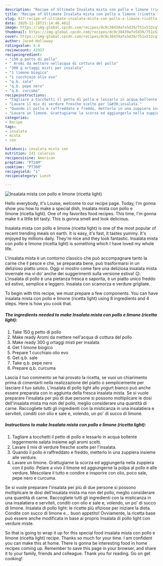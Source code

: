 ```yaml
---
description: "Recipe of Ultimate Insalata mista con pollo e limone (ricetta light)"
title: "Recipe of Ultimate Insalata mista con pollo e limone (ricetta light)"
slug: 817-recipe-of-ultimate-insalata-mista-con-pollo-e-limone-ricetta-light
date: 2020-12-18T21:14:46.481Z
image: https://img-global.cpcdn.com/recipes/dc9c38439afe5d39/751x532cq70/insalata-mista-con-pollo-e-limone-ricetta-light-recipe-main-photo.jpg
thumbnail: https://img-global.cpcdn.com/recipes/dc9c38439afe5d39/751x532cq70/insalata-mista-con-pollo-e-limone-ricetta-light-recipe-main-photo.jpg
cover: https://img-global.cpcdn.com/recipes/dc9c38439afe5d39/751x532cq70/insalata-mista-con-pollo-e-limone-ricetta-light-recipe-main-photo.jpg
author: Jared Holloway
ratingvalue: 4.4
reviewcount: 42937
recipeingredient:
- "150 g petto di pollo"
- " Aromi da mettere nellacqua di cottura del pollo"
- "300 g ortaggi misti per insalata"
- "1 limone biogico"
- "1 cucchiaio olio evo"
- "q.b. sale"
- "q.b. pepe nero"
- "q.b. curcuma"
recipeinstructions:
- "Tagliare a tocchetti il petto di pollo e lessarlo in acqua bollente leggermente salata insieme agli aromi scelti."
- "Lavare il mix di verdure fresche scelte per l&#39;insalata."
- "Quando il pollo è raffreddato e freddo, metterlo in una zuppiera insieme alle verdure."
- "Lavare un limone. Grattugiarne la scorza ed aggiungerla nella zuppiera con il pollo. Pelare a vivo il limone ed aggiungerne la polpa al pollo e alle verdure. Mescolare il tutto e condire e insporire con olio, poco sale, pepe nero e curcuma."
categories:
- Recipe
tags:
- insalata
- mista
- con

katakunci: insalata mista con 
nutrition: 241 calories
recipecuisine: American
preptime: "PT24M"
cooktime: "PT36M"
recipeyield: "1"
recipecategory: Lunch

---
```



![Insalata mista con pollo e limone (ricetta light)](https://img-global.cpcdn.com/recipes/dc9c38439afe5d39/751x532cq70/insalata-mista-con-pollo-e-limone-ricetta-light-recipe-main-photo.jpg)

Hello everybody, it's Louise, welcome to our recipe page. Today, I'm gonna show you how to make a special dish, insalata mista con pollo e limone (ricetta light). One of my favorites food recipes. This time, I'm gonna make it a little bit tasty. This is gonna smell and look delicious.

Insalata mista con pollo e limone (ricetta light) is one of the most popular of recent trending meals on earth. It is easy, it's fast, it tastes yummy. It's enjoyed by millions daily. They're nice and they look fantastic. Insalata mista con pollo e limone (ricetta light) is something which I have loved my whole life.

L&#39;insalata mista è un contorno classico che può accompagnare tanto la carne che il pesce e che, se preparata bene, può trasformarsi in un delizioso piatto unico. Oggi vi mostro come fare una deliziosa insalata mista invernale ma vi do&#39; anche dei suggerimenti sulla versione estiva! 😉. L&#39;insalata di pollo è una pietanza fresca e saporita, è un piatto unico freddo ed estivo, semplice e leggero. Insalata con scamorza e verdure grigliate.


To begin with this recipe, we must prepare a few components. You can have insalata mista con pollo e limone (ricetta light) using 8 ingredients and 4 steps. Here is how you cook that.

<!--inarticleads1-->

##### The ingredients needed to make Insalata mista con pollo e limone (ricetta light):

1. Take 150 g petto di pollo
1. Make ready  Aromi da mettere nell&#39;acqua di cottura del pollo
1. Make ready 300 g ortaggi misti per insalata
1. Get 1 limone biogico
1. Prepare 1 cucchiaio olio evo
1. Get q.b. sale
1. Take q.b. pepe nero
1. Prepare q.b. curcuma


Lascia il tuo commento se hai provato la ricetta, se vuoi un chiarimento prima di cimentarti nella realizzazione del piatto o semplicemente per lasciare il tuo saluto. L&#39;insalata di pollo light allo yogurt bianco può anche essere preparata con in aggiunta della fresca insalata mista. Se si vuole preparare l&#39;insalata per più di due persone si possono moltiplicare le dosi dell&#39;insalata mista ma non del pollo, meglio considerare una quantità di carne. Raccogliete tutti gli ingredienti con la misticanza in una insalatiera e serviteli, conditi con olio e sale e, volendo, un po&#39; di succo di limone. 

<!--inarticleads2-->

##### Instructions to make Insalata mista con pollo e limone (ricetta light):

1. Tagliare a tocchetti il petto di pollo e lessarlo in acqua bollente leggermente salata insieme agli aromi scelti.
1. Lavare il mix di verdure fresche scelte per l&#39;insalata.
1. Quando il pollo è raffreddato e freddo, metterlo in una zuppiera insieme alle verdure.
1. Lavare un limone. Grattugiarne la scorza ed aggiungerla nella zuppiera con il pollo. Pelare a vivo il limone ed aggiungerne la polpa al pollo e alle verdure. Mescolare il tutto e condire e insporire con olio, poco sale, pepe nero e curcuma.


Se si vuole preparare l&#39;insalata per più di due persone si possono moltiplicare le dosi dell&#39;insalata mista ma non del pollo, meglio considerare una quantità di carne. Raccogliete tutti gli ingredienti con la misticanza in una insalatiera e serviteli, conditi con olio e sale e, volendo, un po&#39; di succo di limone. Insalata di pollo light: le ricette più sfiziose per iniziare la dieta. Condite con succo di limone e… buon appetito! Ovviamente, la ricetta base può essere anche modificata in base ai proprio Insalata di pollo light con verdure miste. 

So that is going to wrap it up for this special food insalata mista con pollo e limone (ricetta light) recipe. Thanks so much for your time. I am confident you can make this at home. There is gonna be interesting food in home recipes coming up. Remember to save this page in your browser, and share it to your family, friends and colleague. Thank you for reading. Go on get cooking!
